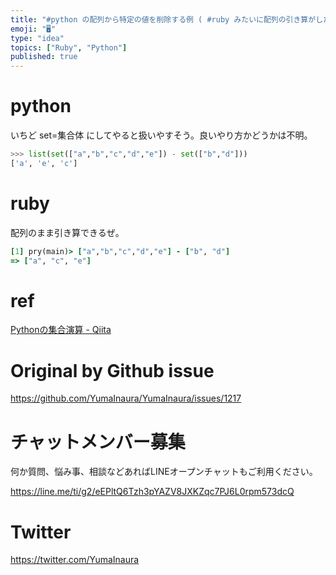 ```yaml
---
title: "#python の配列から特定の値を削除する例 ( #ruby みたいに配列の引き算がしたい )"
emoji: "🖥"
type: "idea"
topics: ["Ruby", "Python"]
published: true
---
```


# python
いちど set=集合体  にしてやると扱いやすそう。良いやり方かどうかは不明。

```py
>>> list(set(["a","b","c","d","e"]) - set(["b","d"]))
['a', 'e', 'c']
```

# ruby
配列のまま引き算できるぜ。
```rb
[1] pry(main)> ["a","b","c","d","e"] - ["b", "d"]
=> ["a", "c", "e"]
```

# ref

[Pythonの集合演算 - Qiita](https://qiita.com/Tocyuki/items/0bc783daab382ef7a0ec)

# Original by Github issue

https://github.com/YumaInaura/YumaInaura/issues/1217








<!-- Update From Qiita API -->

# チャットメンバー募集


何か質問、悩み事、相談などあればLINEオープンチャットもご利用ください。

https://line.me/ti/g2/eEPltQ6Tzh3pYAZV8JXKZqc7PJ6L0rpm573dcQ





# Twitter


https://twitter.com/YumaInaura


<!-- Update From Qiita API -->


